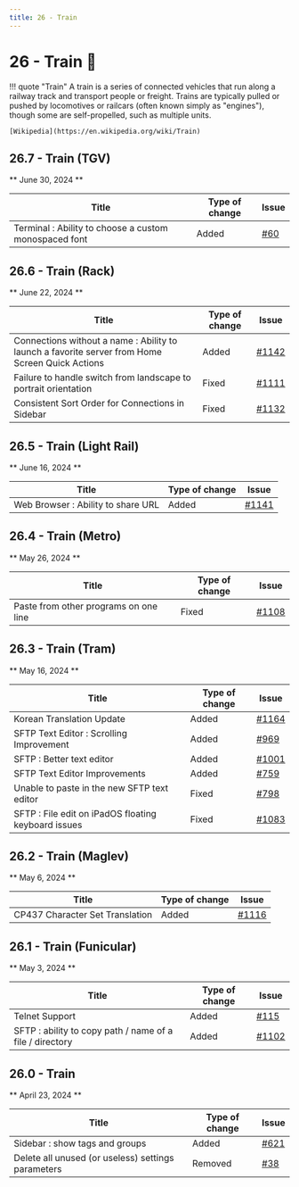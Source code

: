 ```yaml
---
title: 26 - Train
---
```

# 26 - Train :train:
!!! quote "Train"
    A train is a series of connected vehicles that run along a railway track and transport people or freight. Trains are typically pulled or pushed by locomotives or railcars (often known simply as "engines"), though some are self-propelled, such as multiple units.

    [Wikipedia](https://en.wikipedia.org/wiki/Train)

## 26.7 - Train (TGV)
** June 30, 2024 **

| Title | Type of change | Issue |
| --- | --- | --- |
| Terminal : Ability to choose a custom monospaced font | Added | [#60](https://github.com/isontheline/pro.webssh.net/issues/60) |

## 26.6 - Train (Rack)
** June 22, 2024 **

| Title | Type of change | Issue |
| --- | --- | --- |
| Connections without a name : Ability to launch a favorite server from Home Screen Quick Actions | Added | [#1142](https://github.com/isontheline/pro.webssh.net/issues/1142) |
| Failure to handle switch from landscape to portrait orientation | Fixed | [#1111](https://github.com/isontheline/pro.webssh.net/issues/1111) |
| Consistent Sort Order for Connections in Sidebar | Fixed | [#1132](https://github.com/isontheline/pro.webssh.net/issues/1132) |

## 26.5 - Train (Light Rail)
** June 16, 2024 **

| Title | Type of change | Issue |
| --- | --- | --- |
| Web Browser : Ability to share URL | Added | [#1141](https://github.com/isontheline/pro.webssh.net/issues/1141) |


## 26.4 - Train (Metro)
** May 26, 2024 **

| Title | Type of change | Issue |
| --- | --- | --- |
| Paste from other programs on one line | Fixed | [#1108](https://github.com/isontheline/pro.webssh.net/issues/1108) |

## 26.3 - Train (Tram)
** May 16, 2024 **

| Title | Type of change | Issue |
| --- | --- | --- |
| Korean Translation Update | Added | [#1164](https://github.com/isontheline/pro.webssh.net/issues/1164) |
| SFTP Text Editor : Scrolling Improvement | Added | [#969](https://github.com/isontheline/pro.webssh.net/issues/969) |
| SFTP : Better text editor | Added | [#1001](https://github.com/isontheline/pro.webssh.net/issues/1001) |
| SFTP Text Editor Improvements | Added | [#759](https://github.com/isontheline/pro.webssh.net/issues/759) |
| Unable to paste in the new SFTP text editor | Fixed | [#798](https://github.com/isontheline/pro.webssh.net/issues/798) |
| SFTP : File edit on iPadOS floating keyboard issues | Fixed | [#1083](https://github.com/isontheline/pro.webssh.net/issues/1083) |

## 26.2 - Train (Maglev)
** May 6, 2024 **

| Title | Type of change | Issue |
| --- | --- | --- |
| CP437 Character Set Translation | Added | [#1116](https://github.com/isontheline/pro.webssh.net/issues/1116) |

## 26.1 - Train (Funicular)
** May 3, 2024 **

| Title | Type of change | Issue |
| --- | --- | --- |
| Telnet Support | Added | [#115](https://github.com/isontheline/pro.webssh.net/issues/115) |
| SFTP : ability to copy path / name of a file / directory | Added | [#1102](https://github.com/isontheline/pro.webssh.net/issues/1102) |

## 26.0 - Train 
** April 23, 2024 **

| Title | Type of change | Issue |
| --- | --- | --- |
| Sidebar : show tags and groups | Added | [#621](https://github.com/isontheline/pro.webssh.net/issues/621) |
| Delete all unused (or useless) settings parameters | Removed | [#38](https://github.com/isontheline/pro.webssh.net/issues/38) |